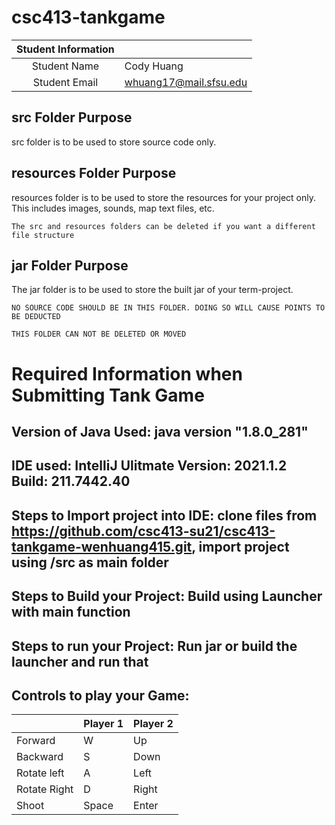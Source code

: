 # csc413-tankgame


| Student Information |                |
|:-------------------:|----------------|
|  Student Name       |  Cody Huang    |
|  Student Email      |whuang17@mail.sfsu.edu|

## src Folder Purpose 
src folder is to be used to store source code only.

## resources Folder Purpose 
resources folder is to be used to store the resources for your project only. This includes images, sounds, map text files, etc.

`The src and resources folders can be deleted if you want a different file structure`

## jar Folder Purpose 
The jar folder is to be used to store the built jar of your term-project.

`NO SOURCE CODE SHOULD BE IN THIS FOLDER. DOING SO WILL CAUSE POINTS TO BE DEDUCTED`

`THIS FOLDER CAN NOT BE DELETED OR MOVED`

# Required Information when Submitting Tank Game

## Version of Java Used: java version "1.8.0_281"

## IDE used: IntelliJ Ulitmate Version: 2021.1.2 Build: 211.7442.40

## Steps to Import project into IDE: clone files from https://github.com/csc413-su21/csc413-tankgame-wenhuang415.git, import project using /src as main folder

## Steps to Build your Project: Build using Launcher with main function
 
## Steps to run your Project: Run jar or build the launcher and run that

## Controls to play your Game:

|               | Player 1 | Player 2 |
|---------------|----------|----------|
|  Forward      |     W    |  Up      |
|  Backward     |     S    |  Down    |
|  Rotate left  |     A    |  Left    |
|  Rotate Right |     D    |  Right   |
|  Shoot        |   Space  |  Enter   |

<!-- you may add more controls if you need to. -->
